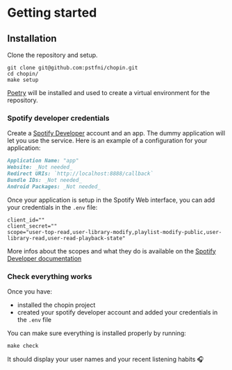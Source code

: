 # Getting started

## Installation

Clone the repository and setup.

```shell
git clone git@github.com:pstfni/chopin.git
cd chopin/
make setup
```

[Poetry](https://python-poetry.org/) will be installed and used to create a virtual environment for the repository.

### Spotify developer credentials

Create a [Spotify Developer](https://developer.spotify.com/dashboard/) account and an app. The dummy application
will let you use the service.
Here is an example of a configuration for your application:
```md 
Application Name: "app"
Website: _Not needed_
Redirect URIs: `http://localhost:8888/callback`
Bundle IDs: _Not needed_
Android Packages: _Not needed_
```

Once your application is setup in the Spotify Web interface, you can add your credentials in the `.env` file:

```
client_id=""
client_secret=""
scope="user-top-read,user-library-modify,playlist-modify-public,user-library-read,user-read-playback-state"
```

More infos about the scopes and what they do is available on the [Spotify Developer documentation](https://developer.spotify.com/documentation/general/guides/authorization/scopes/)

### Check everything works

Once you have:

* installed the chopin project
* created your spotify developer account and added your credentials in the `.env` file

You can make sure everything is installed properly by running:

`make check`

It should display your user names and your recent listening habits 🎧
